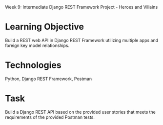 Week 9: Intermediate Django REST Framework
    Project - Heroes and Villains 

# Learning Objective
Build a REST web API in Django REST Framework utilizing multiple apps and foreign key model
relationships.
# Technologies
Python, Django REST Framework, Postman
# Task
Build a Django REST API based on the provided user stories that meets the requirements of the
provided Postman tests.